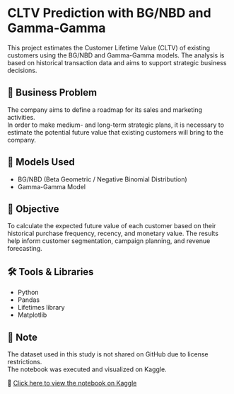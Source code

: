 # CLTV Prediction with BG/NBD and Gamma-Gamma

This project estimates the Customer Lifetime Value (CLTV) of existing customers using the BG/NBD and Gamma-Gamma models. The analysis is based on historical transaction data and aims to support strategic business decisions.

## 🧩 Business Problem

The company aims to define a roadmap for its sales and marketing activities.  
In order to make medium- and long-term strategic plans, it is necessary to estimate the potential future value that existing customers will bring to the company.

## 📌 Models Used
- BG/NBD (Beta Geometric / Negative Binomial Distribution)
- Gamma-Gamma Model

## 🎯 Objective

To calculate the expected future value of each customer based on their historical purchase frequency, recency, and monetary value. The results help inform customer segmentation, campaign planning, and revenue forecasting.

## 🛠 Tools & Libraries

- Python  
- Pandas  
- Lifetimes library  
- Matplotlib

## 📁 Note

The dataset used in this study is not shared on GitHub due to license restrictions.  
The notebook was executed and visualized on Kaggle.

🔗 [Click here to view the notebook on Kaggle]()
